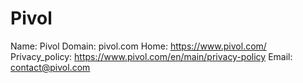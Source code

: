 
# Pivol

Name: Pivol
Domain: pivol.com
Home: https://www.pivol.com/
Privacy_policy: https://www.pivol.com/en/main/privacy-policy
Email: contact@pivol.com
